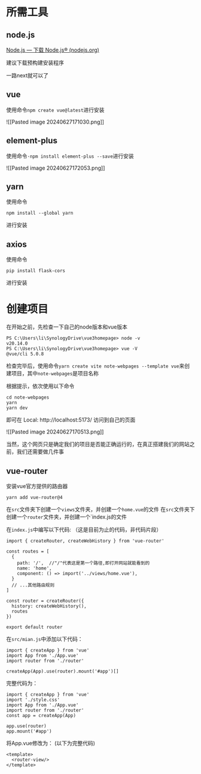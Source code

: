# 所需工具

## node.js

[Node.js — 下载 Node.js® (nodejs.org)](https://nodejs.org/zh-cn/download/prebuilt-installer)

建议下载预构建安装程序

一路next就可以了

## vue

使用命令`npm create vue@latest`进行安装

![[Pasted image 20240627171030.png]]

## element-plus

使用命令`·npm install element-plus --save`进行安装

![[Pasted image 20240627172053.png]]

## yarn

使用命令
```
npm install --global yarn
```
进行安装

## axios

使用命令
```
pip install flask-cors
```
进行安装

# 创建项目

在开始之前，先检查一下自己的node版本和vue版本

```
PS C:\Users\li\SynologyDrive\vue3homepage> node -v
v20.14.0
PS C:\Users\li\SynologyDrive\vue3homepage> vue -V 
@vue/cli 5.0.8
```

检查完毕后，使用命令`yarn create vite note-webpages --template vue`来创建项目，其中`note-webpages`是项目名称

根据提示，依次使用以下命令
```
cd note-webpages
yarn
yarn dev
```

即可在 Local:   http://localhost:5173/ 访问到自己的页面

![[Pasted image 20240627170513.png]]

当然，这个网页只是确定我们的项目是否能正确运行的，在真正搭建我们的网站之前，我们还需要做几件事

## vue-router

安装vue官方提供的路由器

```
yarn add vue-router@4
```

在`src`文件夹下创建一个`views`文件夹，并创建一个`home.vue`的文件
在`src`文件夹下创建一个`router`文件夹，并创建一个`index.js的文件

在`index.js`中编写以下代码:
（这是目前为止的代码，非代码片段）
```
import { createRouter, createWebHistory } from 'vue-router'  
  
const routes = [  
  {  
    path: '/',  //"/"代表这是第一个路径,即打开网站就能看到的
    name: 'home',  
    component: () => import('../views/home.vue'),  
  }  
  // ...其他路由规则  
]  
  
const router = createRouter({  
  history: createWebHistory(),  
  routes  
})  
  
export default router
```

在`src/mian.js`中添加以下代码：
```
import { createApp } from 'vue'
import App from './App.vue'
import router from './router'

createApp(App).use(router).mount('#app')[]
```

完整代码为：
```
import { createApp } from 'vue'  
import './style.css'  
import App from './App.vue'  
import router from './router'  
const app = createApp(App)  
   
app.use(router)  
app.mount('#app')
```

将App.vue修改为：
(以下为完整代码)
```
<template>  
  <router-view/>
</template>
```


